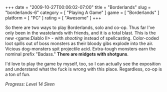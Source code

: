 +++
date = "2009-10-27T00:06:02-07:00"
title = "Borderlands"
slug = "borderlands-6"
category = [ "Playing A Game" ]
game = [ "Borderlands" ]
platform = [ "PC" ]
rating = [ "Awesome" ]
+++

So there are two ways to play Borderlands, solo and co-op.  Thus far I've only been in the wastelands with friends, and it is a total blast.  This is the new <game:Diablo II> - with <i>shooting</i> instead of spellcasting.  Color-coded loot spills out of boss monsters as their bloody gibs explode into the air.  Vicious dog-monsters spit projectile acid.  Extra-tough monsters earn the nominal prefix "Badass."  <b>There are midgets with shotguns</b>.

I'd love to play the game by myself, too, so I can actually see the exposition and understand what the fuck is wrong with this place.  Regardless, co-op is a ton of fun.

<i>Progress: Level 14 Siren</i>